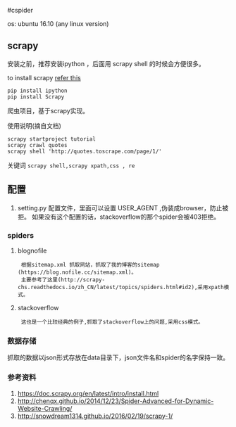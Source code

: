 #cspider

os: ubuntu 16.10 (any linux version)

## scrapy 

安装之前，推荐安装ipython ，后面用 scrapy shell 的时候会方便很多。

to install scrapy [refer this](https://doc.scrapy.org/en/latest/intro/install.html)
```shell
pip install ipython
pip install Scrapy
```

爬虫项目，基于scrapy实现。

使用说明(摘自文档)

```
scrapy startproject tutorial
scrapy crawl quotes
scrapy shell 'http://quotes.toscrape.com/page/1/'
```
关键词 `scrapy shell,scrapy xpath,css , re `


## 配置

1. setting.py  配置文件，里面可以设置 USER_AGENT ,伪装成browser，防止被拒。
    如果没有这个配置的话，stackoverflow的那个spider会被403拒绝。



### spiders

1. blognofile 

        根据sitemap.xml 抓取网站，抓取了我的博客的sitemap (https://blog.nofile.cc/sitemap.xml)。
        主要参考了这里(http://scrapy-chs.readthedocs.io/zh_CN/latest/topics/spiders.html#id2),采用xpath模式。

2. stackoverflow
        
        这也是一个比较经典的例子,抓取了stackoverflow上的问题,采用css模式。


### 数据存储

抓取的数据以json形式存放在data目录下，json文件名和spider的名字保持一致。


### 参考资料

1. https://doc.scrapy.org/en/latest/intro/install.html
2. http://chenqx.github.io/2014/12/23/Spider-Advanced-for-Dynamic-Website-Crawling/
3. http://snowdream1314.github.io/2016/02/19/scrapy-1/
